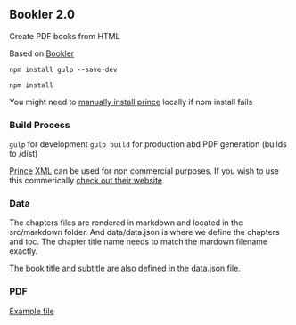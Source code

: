 ## Bookler 2.0

Create PDF books from HTML

Based on [Bookler](https://github.com/felixcohen/Bookler) 

`npm install gulp --save-dev`

`npm install`

You might need to [manually install prince](https://www.princexml.com/doc/installing/) locally if npm install fails

### Build Process
`gulp` for development
`gulp build` for production abd PDF generation (builds to /dist)

[Prince XML](https://www.princexml.com/) can be used for non commercial purposes. If you wish to use this commerically [check out their website](https://www.princexml.com/purchase/).

### Data
The chapters files are rendered in markdown and located in the src/markdown folder. And data/data.json is where we define the chapters and toc. The chapter title name needs to match the mardown filename exactly.

The book title and subtitle are also defined in the data.json file.

### PDF
[Example file](example/book.pdf)